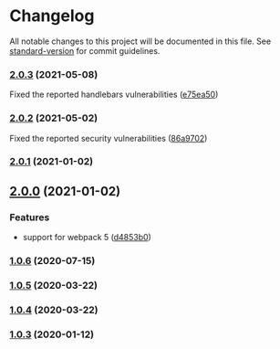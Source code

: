 # Changelog

All notable changes to this project will be documented in this file. See [standard-version](https://github.com/conventional-changelog/standard-version) for commit guidelines.

### [2.0.3](https://github.com/Sayan751/app-settings-loader/compare/v2.0.1...v2.0.3) (2021-05-08)

Fixed the reported handlebars vulnerabilities ([e75ea50](https://github.com/Sayan751/app-settings-loader/commit/e75ea507ba2436ca783f723d232fe43c53e32961))

### [2.0.2](https://github.com/Sayan751/app-settings-loader/compare/v2.0.1...v2.0.2) (2021-05-02)

Fixed the reported security vulnerabilities ([86a9702](https://github.com/Sayan751/app-settings-loader/commit/86a970271f21778d3875cebcfb074fa7691833af))

### [2.0.1](https://github.com/Sayan751/app-settings-loader/compare/v2.0.0...v2.0.1) (2021-01-02)

## [2.0.0](https://github.com/Sayan751/app-settings-loader/compare/v1.0.6...v2.0.0) (2021-01-02)


### Features

* support for webpack 5 ([d4853b0](https://github.com/Sayan751/app-settings-loader/commit/d4853b0742403a7d0df79dc8d16612da430ad1ba))

### [1.0.6](https://github.com/Sayan751/app-settings-loader/compare/v1.0.5...v1.0.6) (2020-07-15)

### [1.0.5](https://github.com/Sayan751/app-settings-loader/compare/v1.0.4...v1.0.5) (2020-03-22)

### [1.0.4](https://github.com/Sayan751/app-settings-loader/compare/v1.0.3...v1.0.4) (2020-03-22)

### [1.0.3](https://github.com/Sayan751/app-settings-loader/compare/v1.0.2...v1.0.3) (2020-01-12)
